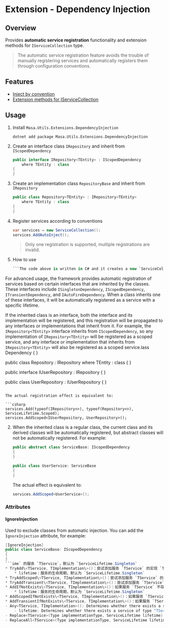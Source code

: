 ﻿# Extension - Dependency Injection

## Overview

Provides **automatic service registration** functionality and extension methods for `IServiceCollection` type.

> The automatic service registration feature avoids the trouble of manually registering services and automatically registers them through configuration conventions.

## Features

* [Inject by convention](#automatic-registration)
* [Extension methods for IServiceCollection](#section-5ffd75656ce85165-ignoreinjection)

## Usage

1. Install `Masa.Utils.Extensions.DependencyInjection`

   ```shell terminal
   dotnet add package Masa.Utils.Extensions.DependencyInjection
   ```

2. Create an interface class `IRepository` and inherit from `IScopedDependency`

   ```csharp
   public interface IRepository<TEntity> : IScopedDependency
       where TEntity : class
   {
   }
   ```

3. Create an implementation class `RepositoryBase` and inherit from `IRepository`

   ```csharp
   public class Repository<TEntity> : IRepository<TEntity>
       where TEntity : class
   {
   }
   ```

4. Register services according to conventions

   ```csharp l:2
   var services = new ServiceCollection();
   services.AddAutoInject();
   ```

   > Only one registration is supported, multiple registrations are invalid.

5. How to use

   ```csharp l:4
   ```The code above is written in C# and it creates a new `ServiceCollection` object, adds auto-injection functionality to it, and builds a service provider. Then, it retrieves a repository object of a specific type using the service provider. 

For advanced usage, the framework provides automatic registration of services based on certain interfaces that are inherited by the classes. These interfaces include `ISingletonDependency`, `IScopedDependency`, `ITransientDependency`, and `IAutoFireDependency`. When a class inherits one of these interfaces, it will be automatically registered as a service with a specific lifetime. 

If the inherited class is an interface, both the interface and its implementation will be registered, and this registration will be propagated to any interfaces or implementations that inherit from it. For example, the `IRepository<TEntity>` interface inherits from `IScopedDependency`, so any implementation of `IRepository<TEntity>` will be registered as a scoped service, and any interface or implementation that inherits from `IRepository<TEntity>` will also be registered as a scoped service.lass Dependency
   {
   }

   public class Repository<TEntity> : IRepository<TEntity>
       where TEntity : class
   {
   }

   public interface IUserRepository : IRepository<User>
   {
   }

   public class UserRepository : IUserRepository
   {
   }
   ```

   The actual registration effect is equivalent to:

   ```csharp
   services.Add(typeof(IRepository<>), typeof(Repository<>), ServiceLifetime.Scoped);
   services.AddScoped<IUserRepository, UserRepository>();
   ```

2. When the inherited class is a regular class, the current class and its derived classes will be automatically registered, but abstract classes will not be automatically registered. For example:

   ```csharp
   public abstract class ServiceBase: IScopedDependency
   {
   }

   public class UserService: ServiceBase
   {
   }
   ```

   The actual effect is equivalent to:

   ```csharp
   services.AddScoped<UserService>();
   ```

### Attributes

#### IgnoreInjection

Used to exclude classes from automatic injection. You can add the `IgnoreInjection` attribute, for example:

```csharp
[IgnoreInjection]
public class ServiceBase: IScopedDependency
{
}
```ime` 的服务 `TService`，默认为 `ServiceLifetime.Singleton`
* TryAdd\<TService, TImplementation\>()：尝试添加服务 `TService` 的实现 `TImplementation`，如果服务已经存在则不进行添加
    * lifetime：服务的生命周期，默认为 `ServiceLifetime.Singleton`
* TryAddScoped\<TService, TImplementation\>()：尝试添加服务 `TService` 的实现 `TImplementation`，生命周期为 `Scoped`
* TryAddTransient\<TService, TImplementation\>()：尝试添加服务 `TService` 的实现 `TImplementation`，生命周期为 `Transient`
* AddIfNotExists\<TService, TImplementation\>()：如果服务 `TService` 不存在，则添加服务 `TService` 的实现 `TImplementation`
    * lifetime：服务的生命周期，默认为 `ServiceLifetime.Singleton`
* AddScopedIfNotExists\<TService, TImplementation\>()：如果服务 `TService` 不存在，则添加服务 `TService` 的实现 `TImplementation`，生命周期为 `Scoped`
* AddTransientIfNotExists\<TService, TImplementation\>()：如果服务 `TService` 不存在，则添加服务 `TService` 的实现 `TImplementation`，生命周期为 `Transient`The service "TService" provided by "ime" (does not support generic services):
- Any<TService, TImplementation>(): Determines whether there exists a service of type "TService" with an implementation of type "TImplementation".
    - lifetime: Determines whether there exists a service of type "TService" with an implementation of type "TImplementation" and a lifetime of "lifetime" (does not support generic services).
- Replace<TService>(Type implementationType, ServiceLifetime lifetime): Removes the first implementation of the service type "TService" and adds "implementationType" to the collection with a lifetime of "lifetime".
- ReplaceAll<TService>(Type implementationType, ServiceLifetime lifetime): Removes all services of type "TService" and adds "implementationType" to the collection with a lifetime of "lifetime".
